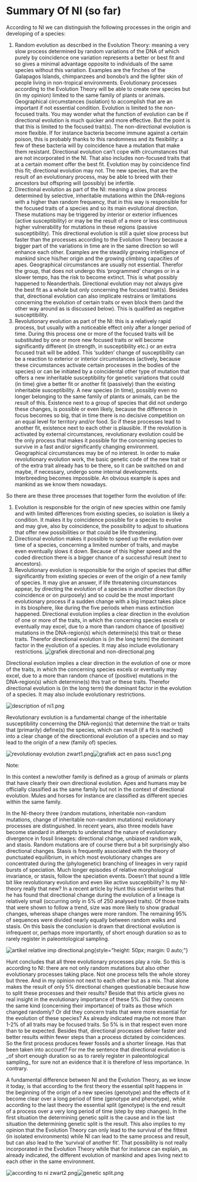 # Summary Of NI (so far)

According to NI we can distinguish the following processes in the origin and developing of a species:

1. Random evolution as described in the Evolution Theory: meaning a very slow process determined by random variations of the DNA of which purely by coincidence one variation represents a better or best fit and so gives a minimal advantage opposite to individuals of the same species without this variation. Examples are the finches of the Galapagos Islands, chimpanzees and bonobo’s and the lighter skin of people living in non-tropical environments. Evolutionary processes according to the Evolution Theory will be able to create new species but (in my opinion) limited to the same family of plants or animals. Geographical circumstances (isolation) to accomplish that are an important if not essential condition. Evolution is limited to the non-focused traits. You may wonder what the function of evolution can be if directional evolution is much quicker and more effective. But the point is that this is limited to the focused trait(s). The non-directional evolution is more flexible. If for instance bacteria become immune against a certain poison, this is probably thanks to this randomness and its flexibility: a few of these bacteria will by coincidence have a mutation that make them resistant. Directional evolution can’t cope with circumstances that are not incorporated in the NI. That also includes non-focused traits that at a certain moment offer the best fit. Evolution may by coincidence find this fit; directional evolution may not. The new species, that are the result of an evolutionary process, may be able to breed with their ancestors but offspring will (possibly) be infertile.
2. Directional evolution as part of the NI: meaning a slow process determined by selective, inheritable mutations within the DNA-regions with a higher than random frequency, that in this way is responsible for the focused traits of a species and so its main evolutional direction. These mutations may be triggered by interior or exterior influences (active susceptibility) or may be the result of a more or less continuous higher vulnerability for mutations in these regions (passive susceptibility). This directional evolution is still a quiet slow process but faster than the processes according to the Evolution Theory because a bigger part of the variations in time are in the same direction so will enhance each other. Examples are the steadily growing intelligence of mankind since his/her origin and the growing climbing capacities of apes. Geographical circumstances are usually not essential. Therefor the group, that does not undergo this ‘programmed’ changes or in a slower tempo, has the risk to become extinct. This is what possibly happened to Neanderthals. Directional evolution may not always give the best fit as a whole but only concerning the focused trait(s). Besides that, directional evolution can also implicate restrains or limitations concerning the evolution of certain traits or even block them (and the other way around as is discussed below). This is qualified as negative susceptibility.
3. Revolutionary evolution as part of the NI: this is a relatively rapid process, but usually with a noticeable effect only after a longer period of time. During this process one or more of the focused traits will be substituted by one or more new focused traits or will become significantly different (in strength, in susceptibility etc.) or an extra focused trait will be added. This ‘sudden’ change of susceptibility can be a reaction to exterior or interior circumstances (actively, because these circumstances activate certain processes in the bodies of the species) or can be initiated by a coincidental other type of mutation that offers a new inheritable susceptibility for genetic variations that could (in time) give a better fit or another fit (passively) than the existing inheritable susceptibility. A new species (in time), possibly even no longer belonging to the same family of plants or animals, can be the result of this. Existence next to a group of species that did not undergo these changes, is possible or even likely, because the difference in focus becomes so big, that in time there is no decisive competition on an equal level for territory and/or food. So if these processes lead to another fit, existence next to each other is plausible. If the revolution is activated by external circumstances, revolutionary evolution could be the only process that makes it possible for the concerning species to survive in a fast and/or significantly changing environment. Geographical circumstances may be of no interest. In order to make revolutionary evolution work, the basic genetic code of the new trait or of the extra trait already has to be there, so it can be switched on and maybe, if necessary, undergo some internal developments. Interbreeding becomes impossible. An obvious example is apes and mankind as we know them nowadays.

So there are these three processes that together form the evolution of life:

1. Evolution is responsible for the origin of new species within one family and with limited differences from existing species, so isolation is likely a condition. It makes it by coincidence possible for a species to evolve and may give, also by coincidence, the possibility to adjust to situations that offer new possibilities or that could be life threatening.
2. Directional evolution makes it possible to speed up the evolution over time of a species, concerning a limited number of traits, and maybe even eventually slows it down. Because of this higher speed and the coded direction there is a bigger chance of a successful result (next to ancestors).
3. Revolutionary evolution is responsible for the origin of species that differ significantly from existing species or even of the origin of a new family of species. It may give an answer, if life threatening circumstances appear, by directing the evolution of a species in another direction (by coincidence or on purposely) and so could be the most important evolutionary process if a sudden change with a big impact takes place in its biosphere, like during the five periods when mass extinction happened. Directional evolution implies a clear direction in the evolution of one or more of the traits, in which the concerning species excels or eventually may excel, due to a more than random chance of (positive) mutations in the DNA-region(s) which determine(s) this trait or these traits. Therefor directional evolution is (in the long term) the dominant factor in the evolution of a species. It may also include evolutionary restrictions. ![grafiek directional and non-directional.png](/grafiek%20directional%20and%20non-directional.png)

Directional evolution implies a clear direction in the evolution of one or more of the traits, in which the concerning species excels or eventually may excel, due to a more than random chance of (positive) mutations in the DNA-region(s) which determine(s) this trait or these traits. Therefor directional evolution is (in the long term) the dominant factor in the evolution of a species. It may also include evolutionary restrictions.

![description of ni1.png](/description%20of%20ni1.png)

Revolutionary evolution is a fundamental change of the inheritable susceptibility concerning the DNA-region(s) that determine the trait or traits that (primarily) define(s) the species, which can result (if a fit is reached) into a clear change of the directiontional evolution of a species and so may lead to the origin of a new (family of) species.

![revolutionay evolution zwart1.png](/revolutionay%20evolution%20zwart1.png)![grafiek act en pass susc1.png](/grafiek%20act%20en%20pass%20susc1.png)

Note:  

In this context a new/other family is defined as a group of animals or plants that have clearly their own directional evolution. Apes and humans may be officially classified as the same family but not in the context of directional evolution. Mules and horses for instance are classified as different species within the same family.

In the NI-theory three (random mutations, inheritable non-random mutations, change of inheritable non-random mutations) evolutionary processes are distinguished. In recent years, also three models have become standard in attempts to understand the nature of evolutionary divergence in fossil lineages: directional change, unbiased random walk, and stasis. Random mutations are of course there but a bit surprisingly also directional changes. Stasis is frequently associated with the theory of punctuated equilibrium, in which most evolutionary changes are concentrated during the (phylogenetic) branching of lineages in very rapid bursts of speciation. Much longer episodes of relative morphological invariance, or stasis, follow the speciation events. Doesn’t that sound a little bit like revolutionary evolution and even like active susceptibility? Is my NI-theory really that new? In a recent article by Hunt this scientist writes that he has found that directional change during the evolution of a lineage is relatively small (occurring only in 5% of 250 analysed traits). Of those traits that were shown to follow a trend, size was more likely to show gradual changes, whereas shape changes were more random. The remaining 95% of sequences were divided nearly equally between random walks and stasis. On this basis the conclusion is drawn that directional evolution is infrequent or, perhaps more importantly, of short enough duration so as to rarely register in paleontological sampling.

![artikel relative imp directional.png](/artikel%20relative%20imp%20directional.png){style="height: 50px; margin: 0 auto;"}

Hunt concludes that all three evolutionary processes play a role. So this is according to NI: there are not only random mutations but also other evolutionary processes taking place. Not one process tells the whole storey but three. And in my opinion not next to each other but as a mix. That alone makes the result of only 5% directional changes questionable because how to split these processes and their results? Beside that this article gives no real insight in the evolutionary importance of these 5%. Did they concern the same kind (concerning their importance) of traits as those which changed randomly? Or did they concern traits that were more essential for the evolution of these species? As already indicated maybe not more than 1-2% of all traits may be focused traits. So 5% is in that respect even more than to be expected. Besides that, directional processes deliver faster and better results within fewer steps than a process dictated by coincidences. So the first process produces fewer fossils and a shorter lineage. Has that been taken into account? For me the sentence that directional evolution is \_of short enough duration so as to rarely register in paleontological sampling\_ for sure not an evidence that it is therefore of less importance. In contrary.

A fundamental difference between NI and the Evolution Theory, as we know it today, is that according to the first theory the essential split happens in the beginning of the origin of a new species (genotype) and the effects of it become clear over a long period of time (genotype and phenotype), while according to the last theory the essential split (genotype) is the end result of a process over a very long period of time (step by step changes). In the first situation the determining genetic split is the cause and in the last situation the determining genetic split is the result. This also implies to my opinion that the Evolution Theory can only lead to the survival of the fittest (in isolated environments) while NI can lead to the same process and result, but can also lead to the ‘survival of another fit’. That possibility is not really incorporated in the Evolution Theory while that for instance can explain, as already indicated, the different evolution of mankind and apes living next to each other in the same environment.

![according to ni zwart2.png](/according%20to%20ni%20zwart2.png)![genetic split.png](/genetic%20split.png)
